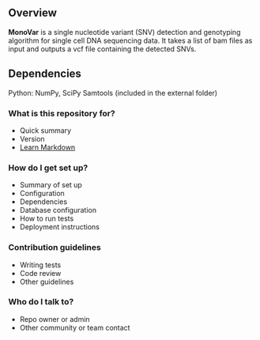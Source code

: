 ## Overview ##

**MonoVar** is a single nucleotide variant (SNV) detection and genotyping algorithm for single cell DNA sequencing data. It takes a list of bam files as input and outputs a vcf file containing the detected SNVs.

## Dependencies ##

Python: NumPy, SciPy
Samtools (included in the external folder)

### What is this repository for? ###

* Quick summary
* Version
* [Learn Markdown](https://bitbucket.org/tutorials/markdowndemo)

### How do I get set up? ###

* Summary of set up
* Configuration
* Dependencies
* Database configuration
* How to run tests
* Deployment instructions

### Contribution guidelines ###

* Writing tests
* Code review
* Other guidelines

### Who do I talk to? ###

* Repo owner or admin
* Other community or team contact